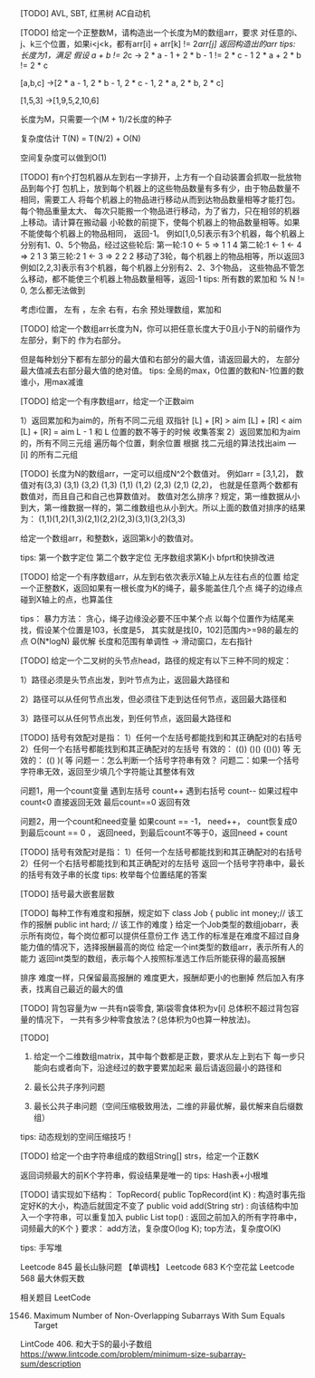 [TODO]
AVL, SBT, 红黑树
AC自动机


[TODO]
给定一个正整数M，请构造出一个长度为M的数组arr，要求
对任意的i、j、k三个位置，如果i<j<k，都有arr[i] + arr[k] != 2*arr[j]
返回构造出的arr
tips:
长度为1，满足
假设 a + b != 2*c
-> 2 * a - 1 + 2 * b - 1 != 2 * c - 1
2 * a + 2 * b != 2 * c

[a,b,c]
->[2 * a - 1, 2 * b - 1, 2 * c - 1, 2 * a, 2 * b, 2 * c]

[1,5,3]
->[1,9,5,2,10,6]

长度为M，只需要一个(M + 1)/2长度的种子

复杂度估计
T(N) = T(N/2) + O(N)

空间复杂度可以做到O(1)


[TODO]
有n个打包机器从左到右一字排开，上方有一个自动装置会抓取一批放物品到每个打 包机上，放到每个机器上的这些物品数量有多有少，由于物品数量不相同，需要工人 将每个机器上的物品进行移动从而到达物品数量相等才能打包。每个物品重量太大、 每次只能搬一个物品进行移动，为了省力，只在相邻的机器上移动。请计算在搬动最 小轮数的前提下，使每个机器上的物品数量相等。如果不能使每个机器上的物品相同， 返回-1。 例如[1,0,5]表示有3个机器，每个机器上分别有1、0、5个物品，经过这些轮后: 
第一轮:1    0 <- 5 => 1 1 4
第二轮:1 <- 1 <- 4 => 2 1 3
第三轮:2    1 <- 3 => 2 2 2 
移动了3轮，每个机器上的物品相等，所以返回3
例如[2,2,3]表示有3个机器，每个机器上分别有2、2、3个物品， 这些物品不管怎么移动，都不能使三个机器上物品数量相等，返回-1
tips: 所有数的累加和 % N != 0, 怎么都无法做到

考虑i位置，
左有 ，左余
右有，右余
预处理数组，累加和


[TODO]
给定一个数组arr长度为N，你可以把任意长度大于0且小于N的前缀作为左部分，剩下的 作为右部分。

但是每种划分下都有左部分的最大值和右部分的最大值，请返回最大的， 左部分最大值减去右部分最大值的绝对值。
tips: 全局的max，0位置的数和N-1位置的数谁小，用max减谁




[TODO]
给定一个有序数组arr，给定一个正数aim

1）返回累加和为aim的，所有不同二元组
双指针
[L] + [R] > aim
[L] + [R] < aim
[L] + [R] = aim
   L - 1 和 L 位置的数不等于的时候 收集答案
2）返回累加和为aim的，所有不同三元组
遍历每个位置，剩余位置 根据 找二元组的算法找出aim — [i] 的所有二元组


[TODO]
长度为N的数组arr，一定可以组成N^2个数值对。
例如arr = [3,1,2]，
数值对有(3,3) (3,1) (3,2) (1,3) (1,1) (1,2) (2,3) (2,1) (2,2)，
也就是任意两个数都有数值对，而且自己和自己也算数值对。
数值对怎么排序？规定，第一维数据从小到大，第一维数据一样的，第二维数组也从小到大。所以上面的数值对排序的结果为：
(1,1)(1,2)(1,3)(2,1)(2,2)(2,3)(3,1)(3,2)(3,3)

给定一个数组arr，和整数k，返回第k小的数值对。

tips:
第一个数字定位
第二个数字定位
无序数组求第K小 bfprt和快排改进


[TODO]
给定一个有序数组arr，从左到右依次表示X轴上从左往右点的位置
给定一个正整数K，返回如果有一根长度为K的绳子，最多能盖住几个点
绳子的边缘点碰到X轴上的点，也算盖住

tips：
暴力方法：
贪心，绳子边缘没必要不压中某个点
以每个位置作为结尾来找，假设某个位置是103，长度是5，
其实就是找[0，102]范围内>=98的最左的点
O(N*logN)
最优解
长度和范围有单调性 -> 滑动窗口，左右指针


[TODO]
给定一个二叉树的头节点head，路径的规定有以下三种不同的规定：

1）路径必须是头节点出发，到叶节点为止，返回最大路径和 

2）路径可以从任何节点出发，但必须往下走到达任何节点，返回最大路径和

3）路径可以从任何节点出发，到任何节点，返回最大路径和




[TODO]
括号有效配对是指：
1）任何一个左括号都能找到和其正确配对的右括号
2）任何一个右括号都能找到和其正确配对的左括号
有效的：    (())  ()()   (()())  等
无效的：     (()   )(     等
问题一：怎么判断一个括号字符串有效？
问题二：如果一个括号字符串无效，返回至少填几个字符能让其整体有效

问题1，用一个count变量
遇到左括号 count++
遇到右括号 count--
如果过程中count<0 直接返回无效
最后count==0 返回有效

问题2，用一个count和need变量
如果count == -1， need++， count恢复成0
到最后count == 0 ， 返回need，到最后count不等于0，返回need + count


[TODO]
括号有效配对是指：
1）任何一个左括号都能找到和其正确配对的右括号
2）任何一个右括号都能找到和其正确配对的左括号
返回一个括号字符串中，最长的括号有效子串的长度
tips:
枚举每个位置结尾的答案

[TODO]
括号最大嵌套层数

[TODO]
每种工作有难度和报酬，规定如下
class Job {
public int money;// 该工作的报酬
public int hard; // 该工作的难度
}
给定一个Job类型的数组jobarr，表示所有岗位，每个岗位都可以提供任意份工作
选工作的标准是在难度不超过自身能力值的情况下，选择报酬最高的岗位
给定一个int类型的数组arr，表示所有人的能力
返回int类型的数组，表示每个人按照标准选工作后所能获得的最高报酬

排序
难度一样，只保留最高报酬的
难度更大，报酬却更小的也删掉
然后加入有序表，找离自己最近的最大的值

[TODO]
背包容量为w
一共有n袋零食, 第i袋零食体积为v[i] 
总体积不超过背包容量的情况下，
一共有多少种零食放法？(总体积为0也算一种放法)。

[TODO]
1. 给定一个二维数组matrix，其中每个数都是正数，要求从左上到右下
每一步只能向右或者向下，沿途经过的数字要累加起来
最后请返回最小的路径和

2. 最长公共子序列问题

3. 最长公共子串问题（空间压缩极致用法，二维的非最优解，最优解来自后缀数组）

tips:
动态规划的空间压缩技巧！

[TODO]
给定一个由字符串组成的数组String[] strs，给定一个正数K

返回词频最大的前K个字符串，假设结果是唯一的
tips:
Hash表+小根堆

[TODO]
请实现如下结构：
TopRecord{
public TopRecord(int K)  :  构造时事先指定好K的大小，构造后就固定不变了
public  void add(String str)  :   向该结构中加入一个字符串，可以重复加入
public  List<String> top() : 返回之前加入的所有字符串中，词频最大的K个
}
要求： 
add方法，复杂度O(log K);
top方法，复杂度O(K)

tips:
手写堆



Leetcode 845 最长山脉问题 【单调栈】
Leetcode 683 K个空花盆
Leetcode 568 最大休假天数

相关题目
LeetCode

1546. Maximum Number of Non-Overlapping Subarrays With Sum Equals Target

LintCode
406. 和大于S的最小子数组
https://www.lintcode.com/problem/minimum-size-subarray-sum/description